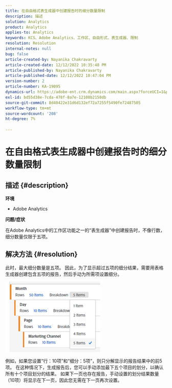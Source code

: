 ```yaml
---
title: 在自由格式表生成器中创建报告时的细分数量限制
description: 描述
solution: Analytics
product: Analytics
applies-to: Analytics
keywords: KCS、Adobe Analytics、工作区、自由形式、表生成器、限制
resolution: Resolution
internal-notes: null
bug: false
article-created-by: Nayanika Chakravarty
article-created-date: 12/12/2022 10:35:48 PM
article-published-by: Nayanika Chakravarty
article-published-date: 12/12/2022 10:47:04 PM
version-number: 2
article-number: KA-19095
dynamics-url: https://adobe-ent.crm.dynamics.com/main.aspx?forceUCI=1&pagetype=entityrecord&etn=knowledgearticle&id=4315ac52-6d7a-ed11-81ac-6045bd006b25
exl-id: bd55d38e-7cda-478f-8a7e-12108b2158db
source-git-commit: 8d40422e31d6d132ef72a7255f5490fe72487505
workflow-type: tm+mt
source-wordcount: '208'
ht-degree: 7%

---
```


# 在自由格式表生成器中创建报告时的细分数量限制

## 描述 {#description}


<b>环境</b>

- Adobe Analytics

<b>问题/症状</b>

在Adobe Analytics中的工作区功能之一的“表生成器”中创建报告时，不像行数，细分数量仅限于五项。


## 解决方法 {#resolution}


此时，最大细分数量是五项。 因此，为了显示超过五项的细分结果，需要用表格生成器创建包含五项的报告，然后手动为所需项设置细分。

![](assets/936a2ca2-6ab5-ec11-983f-000d3a5d0e57.png)

例如，如果您设置“行：10项”和“细分：5项”，则只分解显示的报告结果中的前5项。 在这种情况下，生成报告后，您可以手动添加最下五个项目的划分，以确认所有十个项目划分的结果。 如果下一页也存在报告，手动设置的划分结果数量（10项）将显示在下一页，因此您无需在下一页再次设置。
